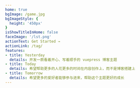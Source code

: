 ```yaml
---
home: true
bgImage: /game.jpg
bgImageStyle: {
  height: '450px'
}
isShowTitleInHome: false
faceImage: '/lst.png'
actionText: Get Started →
actionLink: /tag/
features:
- title: Yesterday
  details: 开发一款看着开心、写着顺手的 vuepress 博客主题
- title: Today
  details: 希望帮助更多的人花更多的时间在内容创作上，而不是博客搭建上
- title: Tomorrow
  details: 希望更多的爱好者能够参与进来，帮助这个主题更好的成长
---
```

